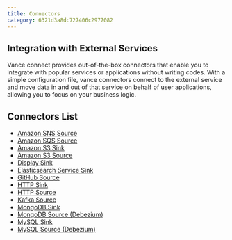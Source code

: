 ```yaml
---
title: Connectors
category: 6321d3a8dc727406c2977082
---
```


## Integration with External Services

Vance connect provides out-of-the-box connectors that enable you to integrate with popular services or applications 
without writing codes. With a simple configuration file, vance connectors connect to the external service and move data
in and out of that service on behalf of user applications, allowing you to focus on your business logic.

## Connectors List

- [Amazon SNS Source][sns-source]
- [Amazon SQS Source][sqs-source]
- [Amazon S3 Sink][s3-sink]
- [Amazon S3 Source][s3-source]
- [Display Sink][display-sink]  
- [Elasticsearch Service Sink][es-sink]
- [GitHub Source][github-source]
- [HTTP Sink][http-sink]
- [HTTP Source][http-source]
- [Kafka Source][kafka-source]
- [MongoDB Sink][mongo-sink]
- [MongoDB Source (Debezium)][mongo-debezium-source]
- [MySQL Sink][mysql-sink]
- [MySQL Source (Debezium)][mysql-debezium-source]


[sns-source]: source/sns.md
[sqs-source]: source/sqs.md
[s3-sink]: sink/s3.md
[s3-source]: source/s3.md
[display-sink]: sink/display.md
[es-sink]: sink/es.md
[github-source]: source/github.md
[http-sink]: sink/http.md
[http-source]: source/http.md
[kafka-source]: source/kafka.md
[mongo-sink]: sink/mongo.md
[mongo-debezium-source]: source/mongo_debezium.md
[mysql-sink]: sink/mysql.md
[mysql-debezium-source]: source/mysql_debezium.md
